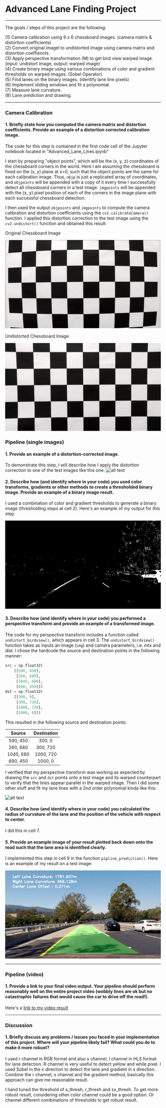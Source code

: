 # Advanced Lane Finding Project  
---

The goals / steps of this project are the following:

(1) Camera calibration using 9 x 6 chessboard images. (camera matrix & distortion coefficients)  
(2) Convert original imagel to undistorted image using camera matrix and distortion coeffiencts.  
(3) Apply perspective transformation (M) to get bird view warped image. (input: undistort image, output: warped image)  
(4) Create binary image using various combinations of color and gradient thresholds on warped images. (Sobel Operator)  
(5) Find lanes on the binary images. (identify lane line pixels)  
(6) Implement sliding windows and fit a polynomial.  
(7) Measure lane curvature.  
(8) Lane prediction and drawing.  

[//]: # (Image References)

[image1]: ./output_images/original_chessboard.jpg "Original Chessboard" 
[image2]: ./output_images/undistort_chessboard.jpg "Undistort Chessboard"
[image3]: ./output_images/test2.jpg "Test2"
[image4]: ./output_images/test_binary.jpg "Test Binary"
[image5]: ./output_images/window_lane_detection.png "Window Lane"
[image6]: ./output_images/lane_prediction.jpg "Lane Prediction"

[video1]: ./project_video_output.mp4 "Video"

---

### Camera Calibration

#### 1. Briefly state how you computed the camera matrix and distortion coefficients. Provide an example of a distortion corrected calibration image.

The code for this step is contained in the first code cell of the Jupyter notebook located in "Advanced_Lane_Lines.ipynb"

I start by preparing "object points", which will be the (x, y, z) coordinates of the chessboard corners in the world. Here I am assuming the chessboard is fixed on the (x, y) plane at z=0, such that the object points are the same for each calibration image.  Thus, `objp` is just a replicated array of coordinates, and `objpoints` will be appended with a copy of it every time I successfully detect all chessboard corners in a test image.  `imgpoints` will be appended with the (x, y) pixel position of each of the corners in the image plane with each successful chessboard detection.  

I then used the output `objpoints` and `imgpoints` to compute the camera calibration and distortion coefficients using the `cv2.calibrateCamera()` function.  I applied this distortion correction to the test image using the `cv2.undistort()` function and obtained this result: 

Original Chessboard Image

![alt text][image1]

Undistorted Chessboard Image

![alt text][image2]


### Pipeline (single images)

#### 1. Provide an example of a distortion-corrected image.

To demonstrate this step, I will describe how I apply the distortion correction to one of the test images like this one:
![alt text][image3]

#### 2. Describe how (and identify where in your code) you used color transforms, gradients or other methods to create a thresholded binary image.  Provide an example of a binary image result.

I used a combination of color and gradient thresholds to generate a binary image (thresholding steps at cell 2).  Here's an example of my output for this step.  


![alt text][image4]


#### 3. Describe how (and identify where in your code) you performed a perspective transform and provide an example of a transformed image.

The code for my perspective transform includes a function called `undistort_birdview()`, which appears in cell 3. The `undistort_birdview()` function takes as inputs an image (`img`) and camera parameters, i.e. mtx and dist.  I chose the hardcode the source and destination points in the following manner:

```python
src = np.float32(
    [[590, 450],
     [260, 680],
     [1045, 680],
     [690, 450]])
dst = np.float32(
    [[300, 0],
     [300, 720],
     [1000, 720],
     [1000, 0]])
```

This resulted in the following source and destination points:

| Source        | Destination   | 
|:-------------:|:-------------:| 
| 590, 450      | 300, 0        | 
| 260, 680      | 300, 720      |
| 1045, 680     | 1000, 720     |
| 690, 450      | 1000, 0       |

I verified that my perspective transform was working as expected by drawing the `src` and `dst` points onto a test image and its warped counterpart to verify that the lines appear parallel in the warped image. Then I did some other stuff and fit my lane lines with a 2nd order polynomial kinda like this:

![alt text][image5]  


#### 4. Describe how (and identify where in your code) you calculated the radius of curvature of the lane and the position of the vehicle with respect to center.

I did this in cell 7.

#### 5. Provide an example image of your result plotted back down onto the road such that the lane area is identified clearly.

I implemented this step in cell 9 in the function `pipline_prediction()`.  Here is an example of my result on a test image:

![alt text][image6]

---

### Pipeline (video)

#### 1. Provide a link to your final video output.  Your pipeline should perform reasonably well on the entire project video (wobbly lines are ok but no catastrophic failures that would cause the car to drive off the road!).

Here's a [link to my video result](./project_video_output.mp4)

---

### Discussion

#### 1. Briefly discuss any problems / issues you faced in your implementation of this project.  Where will your pipeline likely fail?  What could you do to make it more robust?

I used r channel in RGB format and also s channel, l channel in HLS format for lane detection. R channel is very useful to detect yellow and while pixel. I used Sobel in the x direction to detect the lane and gradient in x direction. Combine the r channel, s channel and the gradient method, basically this approach can give me reasonable result. 

I hand tuned the threshold of s_thresh, r_thresh and sx_thresh. To get more robust result, considering other color channel could be a good option. Or channel different combinations of thresholds to get robust result.  
